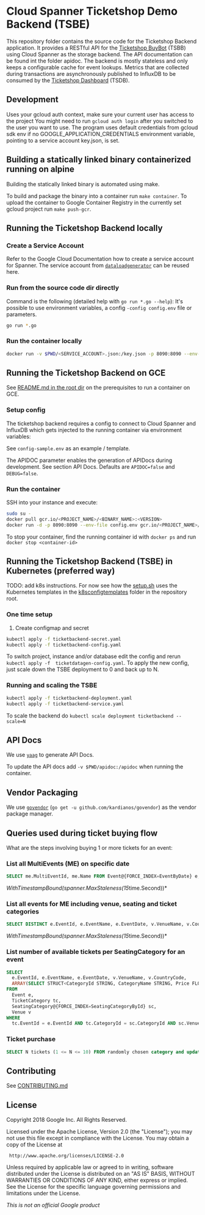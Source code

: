 # Cloud Spanner Ticketshop Demo Backend (TSBE)

This repository folder contains the source code for the Ticketshop Backend application. It provides a RESTful API for the [Ticketshop BuyBot](../buybot/README.md) (TSBB) using Cloud Spanner as the storage backend. The API documentation can be found int the folder apidoc. The backend is mostly stateless and only keeps a configurable cache for event lookups. Metrics that are collected during transactions are asynchronously published to InfluxDB to be consumed by the [Ticketshop Dashboard](../dashboard/README.md) (TSDB).

## Development

Uses your gcloud auth context, make sure your current user has access to the project
You might need to run `gcloud auth login` after you switched to the user you want to use.
The program uses default credentials from gcloud sdk env if no GOOGLE_APPLICATION_CREDENTIALS
environment variable, pointing to a service account key.json, is set.

## Building a statically linked binary containerized running on alpine

Building the statically linked binary is automated using make.

To build and package the binary into a container run `make container`.
To upload the container to Google Container Registry in the currently
set gcloud project run `make push-gcr`.

## Running the Ticketshop Backend locally

### Create a Service Account

Refer to the Google Cloud Documentation how to create a service account for Spanner.
The service account from [`dataloadgenerator`](../dataloadgenerator/README.md) can be reused here.

### Run from the source code dir directly

Command is the following (detailed help with `go run *.go --help`):
It's possible to use environment variables, a config `-config config.env` file or parameters.

```bash
go run *.go
```

### Run the container locally

```bash
docker run -v $PWD/<SERVICE_ACCOUNT>.json:/key.json -p 8090:8090 --env-file config.env -it <BINARY_NAME>:<VERSION>
```

## Running the Ticketshop Backend on GCE

See [README.md in the root dir](../README.md#Development) on the prerequisites to
run a container on GCE.

### Setup config

The ticketshop backend requires a config to connect to Cloud Spanner and InfluxDB which gets
injected to the running container via environment variables:

See `config-sample.env` as an example / template.

The APIDOC parameter enables the generation of APIDocs during development. See section API Docs.
Defaults are `APIDOC=false` and `DEBUG=false`.

### Run the container

SSH into your instance and execute:

```bash
sudo su -
docker pull gcr.io/<PROJECT_NAME>/<BINARY_NAME>:<VERSION>
docker run -d -p 8090:8090 --env-file config.env gcr.io/<PROJECT_NAME>/<BINARY_NAME>:<VERSION>
```

To stop your container, find the running container id with `docker ps` and run `docker stop <container-id>`

## Running the Ticketshop Backend (TSBE) in Kubernetes (preferred way)

TODO: add k8s instructions. For now see how the [setup.sh](../setup.sh) uses the
Kubernetes templates in the [k8sconfigtemplates](../k8sconfigtemplates) folder in the
repository root.

### One time setup

1. Create configmap and secret

```bash
kubectl apply -f ticketbackend-secret.yaml
kubectl apply -f ticketbackend-config.yaml
```

To switch project, instance and/or database edit the config and rerun `kubectl apply -f  ticketdatagen-config.yaml`.
To apply the new config, just scale down the TSBE deployment to 0 and back up to N.

### Running and scaling the TSBE

```bash
kubectl apply -f ticketbackend-deployment.yaml
kubectl apply -f ticketbackend-service.yaml
```

To scale the backend do `kubectl scale deployment ticketbackend --scale=N`

## API Docs

We use [`yaag`](https://github.com/betacraft/yaag) to generate API Docs.

To update the API docs add `-v $PWD/apidoc:/apidoc` when running the container.

## Vendor Packaging

We use [`govendor`](https://github.com/kardianos/govendor) (`go get -u github.com/kardianos/govendor`) as the vendor package manager.

## Queries used during ticket buying flow

What are the steps involving buying 1 or more tickets for an event:

### List all MultiEvents (ME) on specific date

```sql
SELECT me.MultiEventId, me.Name FROM Event@{FORCE_INDEX=EventByDate} e, MultiEvent me WHERE e.EventDate >= @date AND e.EventDate < @nextday AND me.MultiEventId = e.MultiEventId AND e.SaleDate <= CURRENT_TIMESTAMP() LIMIT 2500
```

 *WithTimestampBound(spanner.MaxStaleness(15*time.Second))*

### List all events for ME including venue, seating and ticket categories

```sql
SELECT DISTINCT e.EventId, e.EventName, e.EventDate, v.VenueName, v.CountryCode FROM Event@{FORCE_INDEX=EventByMultiEventId} e, TicketCategory tc, SeatingCategory sc, Venue v WHERE e.EventId = tc.EventId AND tc.CategoryId = sc.CategoryId AND sc.VenueId = v.VenueId AND e.SaleDate <= CURRENT_TIMESTAMP() AND e.MultiEventID = @mid
```

 *WithTimestampBound(spanner.MaxStaleness(15*time.Second))*

### List number of available tickets per SeatingCategory for an event

```sql
SELECT
  e.EventId, e.EventName, e.EventDate, v.VenueName, v.CountryCode,
  ARRAY(SELECT STRUCT<CategoryId STRING, CategoryName STRING, Price FLOAT64, Seats INT64>(sc.CategoryId, sc.CategoryName, tc.Price, sc.Seats - (SELECT IFNULL(SUM(Sold),0) FROM SoldTicketsCounter stc WHERE stc.EventId = tc.EventId AND stc.CategoryId = tc.CategoryId)) FROM TicketCategory tc, SeatingCategory@{FORCE_INDEX=SeatingCategoryById} sc WHERE tc.EventId = e.EventId AND tc.CategoryId = sc.CategoryId) AS Categories
FROM
  Event e,
  TicketCategory tc,
  SeatingCategory@{FORCE_INDEX=SeatingCategoryById} sc,
  Venue v
WHERE
  tc.EventId = e.EventId AND tc.CategoryId = sc.CategoryId AND sc.VenueId = v.VenueId AND e.SaleDate <= CURRENT_TIMESTAMP() AND e.EventId = @eid LIMIT 1
```

### Ticket purchase

```sql
SELECT N tickets (1 <= N <= 10) FROM randomly chosen category and update tickets: set AccountId + `available` to `false` for those tickets, add TicketIds to TicketsArray under Account + Update counters - Mixed Stale Read + Strong Read+WriteTransaction
```

## Contributing

See [CONTRIBUTING.md](../CONTRIBUTING.md)

## License

Copyright 2018 Google Inc. All Rights Reserved.

Licensed under the Apache License, Version 2.0 (the "License");
you may not use this file except in compliance with the License.
You may obtain a copy of the License at

     http://www.apache.org/licenses/LICENSE-2.0

Unless required by applicable law or agreed to in writing, software
distributed under the License is distributed on an "AS IS" BASIS,
WITHOUT WARRANTIES OR CONDITIONS OF ANY KIND, either express or implied.
See the License for the specific language governing permissions and
limitations under the License.

*This is not an official Google product*